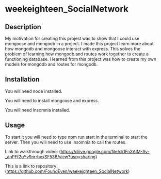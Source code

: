 # weekeighteen_SocialNetwork

## Description

My motivation for creating this projest was to show that I could use mongoose and mongodb in a project. I made this project learn more about how mongodb and mongoose interact with express. This solves the problem of learning how mongodb and routes work together to create a functioning database. I learned from this project was how to create my own models for mongodb and routes for mongodb.

## Installation

You will need node installed.

You will need to install mongoose and express.

You will need Insomnia installed.

## Usage

To start it you will need to type npm run start in the terminal to start the server. Then you will need to use Insomnia to call the routes.

Link to walkthrough video: (https://drive.google.com/file/d/1FnXAlM-Sv-_anPFf2uYv9nrrhxxSF538/view?usp=sharing)

This is a link to repository: (https://github.com/FoundEven/weekeighteen_SocialNetwork)

